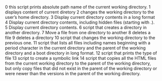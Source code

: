 0 this script prints absolute path name of the current working directory.
1 displays content of current diretory
2 changes the working directory to the user’s home directory.
3 Display current directory contents in a long format
4 Display current directory contents, including hidden files (starting with .).
5 Display current directory contents.
6 script that creates a directory in another directory.
7 Move a file from one directory to another
8 deletes a file
9 deletes a directory
10  script that changes the working directory to the previous one.
11 script that lists all files including names beginning with a period character in the current directory and the parent of the working directory and a boot directory in long format.
12   script that prints the type of  file
13 script to create a  symbolic link
14 script that copies all the HTML files from the current working directory to the parent of the working directory, but only copy files that did not exist in the parent of the working directory or were newer than the versions in the parent of the working directory.
 

